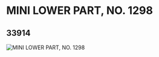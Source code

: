 # MINI LOWER PART, NO. 1298
## 33914
![MINI LOWER PART, NO. 1298](https://lc-www-live-s.legocdn.com/media/bricks/5/2/6192106.jpg)